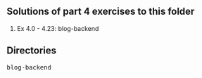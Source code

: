 ## Solutions of part 4 exercises to this folder
1. Ex 4.0 - 4.23: blog-backend

## Directories
<pre>
blog-backend
</pre>